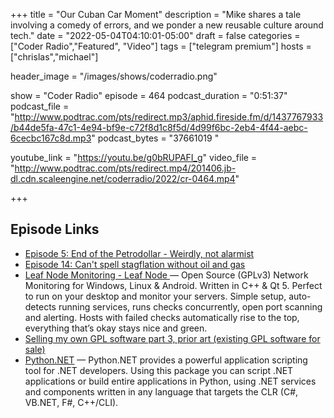 +++
title = "Our Cuban Car Moment"
description = "Mike shares a tale involving a comedy of errors, and we ponder a new reusable culture around tech."
date = "2022-05-04T04:10:01-05:00"
draft = false
categories = ["Coder Radio","Featured", "Video"]
tags = ["telegram premium"]
hosts = ["chrislas","michael"]

header_image = "/images/shows/coderradio.png"

show = "Coder Radio"
episode = 464
podcast_duration = "0:51:37"
podcast_file = "http://www.podtrac.com/pts/redirect.mp3/aphid.fireside.fm/d/1437767933/b44de5fa-47c1-4e94-bf9e-c72f8d1c8f5d/4d99f6bc-2eb4-4f44-aebc-6cecbc167c8d.mp3"
podcast_bytes = "37661019 "

youtube_link = "https://youtu.be/g0bRUPAFI_g"
video_file = "http://www.podtrac.com/pts/redirect.mp4/201406.jb-dl.cdn.scaleengine.net/coderradio/2022/cr-0464.mp4"

+++


## Episode Links

* [Episode 5: End of the Petrodollar - Weirdly, not alarmist](https://bitcoindadpod.fireside.fm/5)
* [Episode 14: Can't spell stagflation without oil and gas](https://bitcoindadpod.fireside.fm/14)
* [Leaf Node Monitoring - Leaf Node ](https://www.leafnode.nl/) — Open Source (GPLv3) Network Monitoring for Windows, Linux & Android. Written in C++ & Qt 5. Perfect to run on your desktop and monitor your servers. Simple setup, auto-detects running services, runs checks concurrently, open port scanning and alerting. Hosts with failed checks automatically rise to the top, everything that’s okay stays nice and green.
* [Selling my own GPL software part 3, prior art (existing GPL software for sale)](https://raymii.org/s/blog/Existing_GPL_software_for_sale.html)
* [Python.NET](https://pythonnet.github.io/) — Python.NET provides a powerful application scripting tool for .NET developers. Using this package you can script .NET applications or build entire applications in Python, using .NET services and components written in any language that targets the CLR (C#, VB.NET, F#, C++/CLI).
